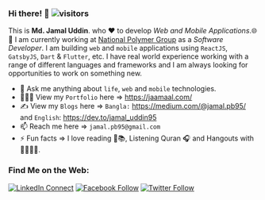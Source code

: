 ### Hi there! 👋 ![visitors](https://visitor-badge.laobi.icu/badge?page_id=jamal-pb95)

This is <b>Md. Jamal Uddin</b>. who :heart: to develop *Web and Mobile Applications*.🌐📲 I am currently working at <a href="" target="_blank">National Polymer Group</a> as a *Software Developer*. I am building `web` and `mobile` applications using `ReactJS`, `GatsbyJS`, `Dart` & `Flutter`, etc. I have real world experience working with a range of different languages and frameworks and I am always looking for opportunities to work on something new.

- 💬 Ask me anything about `life`, `web` and `mobile` technologies.
- 👨🏻‍💻 View my `Portfolio` here => https://jaamaal.com/ 
- ✍ View my `Blogs` here => `Bangla:` https://medium.com/@jamal.pb95/ and `English`: https://dev.to/jamal_uddin95
- 📫 Reach me here => `jamal.pb95@gmail.com` 
- ⚡ Fun facts => I love reading 📖📚, Listening Quran 🎧 and Hangouts with 👨‍👩‍👧‍👦. 

### Find Me on the Web:
[![LinkedIn Connect](https://img.shields.io/badge/%20-Connect-black?color=14171A&labelColor=212121&logo=linkedin&logoColor=fffff0)](https://www.linkedin.com/in/jamal-pb95/)
[![Facebook Follow](https://img.shields.io/badge/%20-Connect-black?color=14171A&labelColor=1976d2&logo=facebook&logoColor=ffffff)](https://www.facebook.com/jamal.pb95/)
[![Twitter Follow](https://img.shields.io/twitter/follow/jamal_uddin95?label=Follow&style=social)](https://twitter.com/jamal_uddin95)
